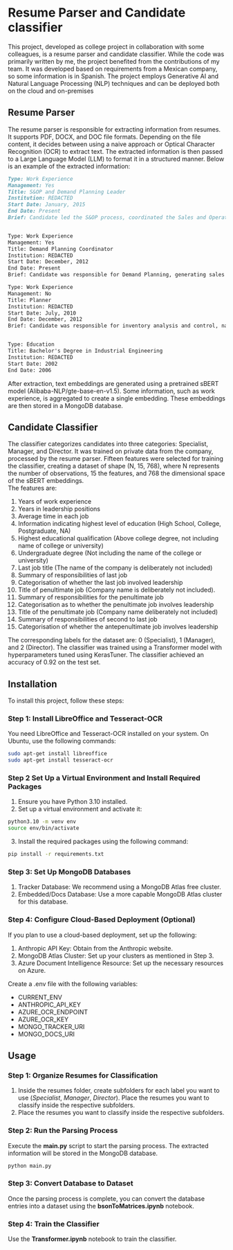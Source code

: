 # Resume Parser and Candidate classifier

This project, developed as college project in collaboration with some colleagues, is a resume parser and candidate classifier. While the code was primarily written by me, the project benefited from the contributions of my team. It was developed based on requirements from a Mexican company, so some information is in Spanish. The project employs Generative AI and Natural Language Processing (NLP) techniques and can be deployed both on the cloud and on-premises

## Resume Parser

The resume parser is responsible for extracting information from resumes. It supports PDF, DOCX, and DOC file formats. Depending on the file content, it decides between using a naive approach or Optical Character Recognition (OCR) to extract text. The extracted information is then passed to a Large Language Model (LLM) to format it in a structured manner. Below is an example of the extracted information:

``` markdown
Type: Work Experience
Management: Yes
Title: S&OP and Demand Planning Leader
Institution: REDACTED
Start Date: January, 2015
End Date: Present
Brief: Candidate led the S&OP process, coordinated the Sales and Operations Plan, and was responsible for Demand Planning. Candidate generated statistical and collaborative forecasts, reviewed production and supply capabilities, and collaborated with strategic suppliers and customers.


Type: Work Experience
Management: Yes
Title: Demand Planning Coordinator
Institution: REDACTED
Start Date: December, 2012
End Date: Present
Brief: Candidate was responsible for Demand Planning, generating sales forecasts and collaborative forecasts. Candidate coordinated the S&OP (Sales and Operations Planning) process, generated orders for suppliers and distribution centers, collaborated with suppliers, and monitored fill rate for over 1100 branches and 5 distribution centers.

Type: Work Experience
Management: No
Title: Planner
Institution: REDACTED
Start Date: July, 2010
End Date: December, 2012
Brief: Candidate was responsible for inventory analysis and control, national and Central American demand planning, internal production planning and control (raw material and finished goods inventory analysis), distribution supervision and material transfers to branches, and master material control (SAP).


Type: Education
Title: Bachelor's Degree in Industrial Engineering
Institution: REDACTED
Start Date: 2002
End Date: 2006
```

After extraction, text embeddings are generated using a pretrained sBERT model (Alibaba-NLP/gte-base-en-v1.5). Some information, such as work experience, is aggregated to create a single embedding. These embeddings are then stored in a MongoDB database.

## Candidate Classifier

The classifier categorizes candidates into three categories: Specialist, Manager, and Director. It was trained on private data from the company, processed by the resume parser. Fifteen features were selected for training the classifier, creating a dataset of shape (N, 15, 768), where N represents the number of observations, 15 the features, and 768 the dimensional space of the sBERT embeddings.  
The features are:

1. Years of work experience
2. Years in leadership positions
3. Average time in each job
4. Information indicating highest level of education (High School, College, Postgraduate, NA)
5. Highest educational qualification (Above college degree, not including name of college or university)
6. Undergraduate degree (Not including the name of the college or university)
7. Last job title (The name of the company is deliberately not included)
8. Summary of responsibilities of last job
9. Categorisation of whether the last job involved leadership
10. Title of penultimate job (Company name is deliberately not included).
11. Summary of responsibilities for the penultimate job
12. Categorisation as to whether the penultimate job involves leadership
13. Title of the penultimate job (Company name deliberately not included)
14. Summary of responsibilities of second to last job
15. Categorisation of whether the antepenultimate job involves leadership

The corresponding labels for the dataset are: 0 (Specialist), 1 (Manager), and 2 (Director). The classifier was trained using a Transformer model with hyperparameters tuned using KerasTuner. The classifier achieved an accuracy of 0.92 on the test set.

## Installation

To install this project, follow these steps:

### Step 1: Install LibreOffice and Tesseract-OCR

You need LibreOffice and Tesseract-OCR installed on your system. On Ubuntu, use the following commands:

```bash
sudo apt-get install libreoffice
sudo apt-get install tesseract-ocr
```

### Step 2 Set Up a Virtual Environment and Install Required Packages

1. Ensure you have Python 3.10 installed.
2. Set up a virtual environment and activate it:

```bash
python3.10 -m venv env
source env/bin/activate
```

3. Install the required packages using the following command:

```bash
pip install -r requirements.txt
```

### Step 3: Set Up MongoDB Databases

1. Tracker Database: We recommend using a MongoDB Atlas free cluster.
2. Embedded/Docs Database: Use a more capable MongoDB Atlas cluster for this database.

### Step 4: Configure Cloud-Based Deployment (Optional)

If you plan to use a cloud-based deployment, set up the following:

1. Anthropic API Key: Obtain from the Anthropic website.
2. MongoDB Atlas Cluster: Set up your clusters as mentioned in Step 3.
3. Azure Document Intelligence Resource: Set up the necessary resources on Azure.

Create a .env file with the following variables:

* CURRENT_ENV
* ANTHROPIC_API_KEY
* AZURE_OCR_ENDPOINT
* AZURE_OCR_KEY
* MONGO_TRACKER_URI
* MONGO_DOCS_URI

## Usage

### Step 1: Organize Resumes for Classification

1. Inside the resumes folder, create subfolders for each label you want to use (*Specialist*, *Manager*, *Director*).
Place the resumes you want to classify inside the respective subfolders.
2. Place the resumes you want to classify inside the respective subfolders.

### Step 2: Run the Parsing Process

Execute the **main.py** script to start the parsing process. The extracted information will be stored in the MongoDB database.

```bash
python main.py
```

### Step 3:  Convert Database to Dataset

Once the parsing process is complete, you can convert the database entries into a dataset using the **bsonToMatrices.ipynb** notebook.

### Step 4: Train the Classifier

Use the **Transformer.ipynb** notebook to train the classifier.
